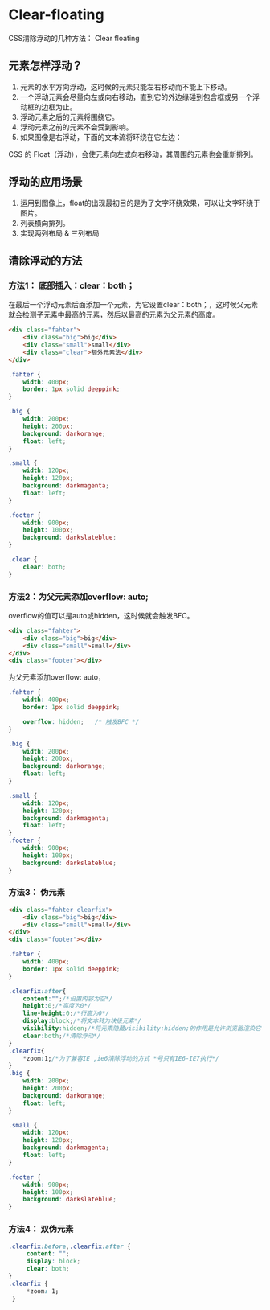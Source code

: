 # Clear-floating
CSS清除浮动的几种方法： Clear floating
## 元素怎样浮动？

1. 元素的水平方向浮动，这时候的元素只能左右移动而不能上下移动。
2. 一个浮动元素会尽量向左或向右移动，直到它的外边缘碰到包含框或另一个浮动框的边框为止。
3. 浮动元素之后的元素将围绕它。
4. 浮动元素之前的元素不会受到影响。
5. 如果图像是右浮动，下面的文本流将环绕在它左边：

CSS 的 Float（浮动），会使元素向左或向右移动，其周围的元素也会重新排列。

## 浮动的应用场景   

1. 运用到图像上，float的出现最初目的是为了文字环绕效果，可以让文字环绕于图片。
2. 列表横向排列。
3. 实现两列布局 & 三列布局
## 清除浮动的方法

### 方法1： 底部插入：clear：both；

在最后一个浮动元素后面添加一个元素，为它设置clear：both；，这时候父元素就会检测子元素中最高的元素，然后以最高的元素为父元素的高度。

```html
<div class="fahter">
    <div class="big">big</div>
    <div class="small">small</div>
    <div class="clear">额外元素法</div>
</div>
```



```css
.fahter {
	width: 400px;
	border: 1px solid deeppink;
}

.big {
	width: 200px;
	height: 200px;
	background: darkorange;
	float: left;
}

.small {
	width: 120px;
	height: 120px;
	background: darkmagenta;
	float: left;
}

.footer {
	width: 900px;
	height: 100px;
	background: darkslateblue;
}

.clear {
	clear: both;
}

```



### 方法2：为父元素添加overflow: auto; 

overflow的值可以是auto或hidden，这时候就会触发BFC。

```html
<div class="fahter">
	<div class="big">big</div>
	<div class="small">small</div>
</div>
<div class="footer"></div>
```



为父元素添加overflow: auto，

```css
.fahter {
    width: 400px;
    border: 1px solid deeppink;

    overflow: hidden;   /* 触发BFC */
}

.big {
    width: 200px;
    height: 200px;
    background: darkorange;
    float: left;
}

.small {
    width: 120px;
    height: 120px;
    background: darkmagenta;
    float: left;
}
.footer {
	width: 900px;
	height: 100px;
	background: darkslateblue;
}
```



### 方法3： 伪元素

```html
<div class="fahter clearfix">
	<div class="big">big</div>
	<div class="small">small</div>
</div>
<div class="footer"></div>
```



```css
.fahter {
	width: 400px;
	border: 1px solid deeppink;
}

.clearfix:after{
	content:"";/*设置内容为空*/
	height:0;/*高度为0*/
    line-height:0;/*行高为0*/
	display:block;/*将文本转为块级元素*/
	visibility:hidden;/*将元素隐藏visibility:hidden;的作用是允许浏览器渲染它，但是不显示出来，这样才能实现清楚浮动。*/
	clear:both;/*清除浮动*/
}
.clearfix{
	*zoom:1;/*为了兼容IE ,ie6清除浮动的方式 *号只有IE6-IE7执行*/
}
.big {
	width: 200px;
	height: 200px;
	background: darkorange;
	float: left;
}

.small {
	width: 120px;
	height: 120px;
	background: darkmagenta;
	float: left;
}

.footer {
	width: 900px;
	height: 100px;
	background: darkslateblue;
}
```



### 方法4： 双伪元素

```css
.clearfix:before,.clearfix:after {
     content: "";
     display: block;
     clear: both;
}
.clearfix {
     *zoom: 1;
 }
```

